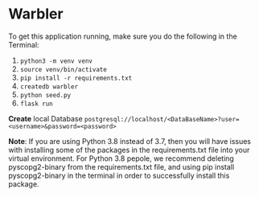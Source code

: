 # Warbler

To get this application running, make sure you do the following in the Terminal:

1. `python3 -m venv venv`
2. `source venv/bin/activate`
3. `pip install -r requirements.txt`
4. `createdb warbler`
5. `python seed.py`
6. `flask run`

**Create** local Database `postgresql://localhost/<DataBaseName>?user=<username>&password=<password>`

**Note**:
If you are using Python 3.8 instead of 3.7, then you will have issues with installing some of the packages in the requirements.txt file into your virtual environment.
For Python 3.8 pepole, we recommend deleting pyscopg2-binary from the requirements.txt file, and using pip install pyscopg2-binary in the terminal in order to successfully install this package.

